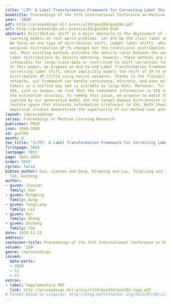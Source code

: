 ```yaml
---
title: 'LTF: A Label Transformation Framework for Correcting Label Shift'
booktitle: Proceedings of the 37th International Conference on Machine Learning
year: '2020'
pdf: http://proceedings.mlr.press/v119/guo20d/guo20d.pdf
url: http://proceedings.mlr.press/v119/guo20d.html
abstract: Distribution shift is a major obstacle to the deployment of current deep
  learning models on real-world problems. Let $Y$ be the class label and $X$ the features.
  We focus on one type of distribution shift, \emph{ label shift}, where the label
  marginal distribution $P_Y$ changes but the conditional distribution $P_{X|Y}$ does
  not. Most existing methods estimate the density ratio between the source- and target-domain
  label distributions by density matching. However, these methods are either computationally
  infeasible for large-scale data or restricted to shift correction for discrete labels.
  In this paper, we propose an end-to-end Label Transformation Framework (LTF) for
  correcting label shift, which implicitly models the shift of $P_Y$ and the conditional
  distribution $P_{X|Y}$ using neural networks. Thanks to the flexibility of deep
  networks, our framework can handle continuous, discrete, and even multi-dimensional
  labels in a unified way and is scalable to large data. Moreover, for high dimensional
  $X$, such as images, we find that the redundant information in $X$ severely degrades
  the estimation accuracy. To remedy this issue, we propose to match the distribution
  implied by our generative model and the target-domain distribution in a low-dimensional
  feature space that discards information irrelevant to $Y$. Both theoretical and
  empirical studies demonstrate the superiority of our method over previous approaches.
layout: inproceedings
series: Proceedings of Machine Learning Research
publisher: PMLR
issn: 2640-3498
id: guo20d
month: 0
tex_title: "{LTF}: A Label Transformation Framework for Correcting Label Shift"
firstpage: 3843
lastpage: 3853
page: 3843-3853
order: 3843
cycles: false
bibtex_author: Guo, Jiaxian and Gong, Mingming and Liu, Tongliang and Zhang, Kun and
  Tao, Dacheng
author:
- given: Jiaxian
  family: Guo
- given: Mingming
  family: Gong
- given: Tongliang
  family: Liu
- given: Kun
  family: Zhang
- given: Dacheng
  family: Tao
date: 2020-11-21
address: 
container-title: Proceedings of the 37th International Conference on Machine Learning
volume: '119'
genre: inproceedings
issued:
  date-parts:
  - 2020
  - 11
  - 21
extras:
- label: Supplementary PDF
  link: http://proceedings.mlr.press/v119/guo20d/guo20d-supp.pdf
# Format based on citeproc: http://blog.martinfenner.org/2013/07/30/citeproc-yaml-for-bibliographies/
---
```

